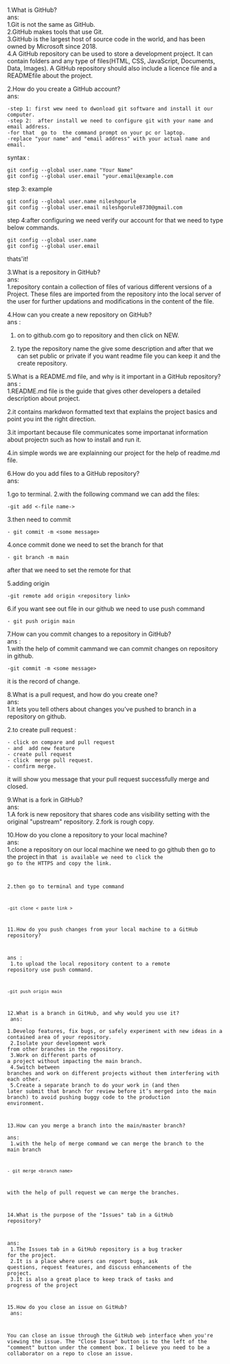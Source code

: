 1.What is GitHub?<br>
ans:<br>
1.Git is not the same as GitHub.<br>
2.GitHub makes tools that use Git.<br>
3.GitHub is the largest host of source code in the world, and has been owned by Microsoft since 2018.<br>
4.A GitHub repository can be used to store a development project. It can contain folders and any type of files(HTML, CSS, JavaScript, Documents, Data, Images). A GitHub repository should also include a licence file and a READMEfile about the project. <br>

2.How do you create a GitHub account?<br>
ans:<br>

	-step 1: first wew need to dwonload git software and install it our computer.
	-step 2:  after install we need to configure git with your name and email address.
	-for that  go to  the command prompt on your pc or laptop. 
	-replace "your name" and "email address" with your actual name and email.

syntax :<br>

	git config --global user.name "Your Name"
	git config --global user.email "your.email@example.com

step 3: example <br> 

	git config --global user.name nileshgourle
	git config --global user.email nileshgorule8730@gmail.com

step 4:after configuring we need  verify our account for that we need to  type below commands.<br>

	git config --global user.name
	git config --global user.email 

thats'it!

3.What is a repository in GitHub?<br>
ans:<br>
1.repository contain a collection of files of various different versions of a Project. These files are imported from the repository into the local server of the user for further updations and modifications in the content of the file. <br>

4.How can you create a new repository on GitHub?<br>
ans :<br>
1. on to  github.com go to repository and then click on NEW.<br>

2. type the repository name the give some description and after that we can set public or private  if you want readme file  you can  keep it and the create repository.<br>

5.What is a README.md file, and why is it important in a GitHub repository?<br>
ans :<br>
1.README.md file is the guide that gives other developers a detailed description about  project.

2.it contains markdwon formatted text that explains the project basics and point you int the right direction.

3.it important because  file communicates  some importanat information about projectn such as how to install and run it.

4.in simple words we are explainning our project for the help of readme.md file.

6.How do you add files to a GitHub repository?<br>
ans:<br>

1.go to terminal. 
2.with the following command we can add the files:

	-git add <-file name->

3.then need to commit <br>

	- git commit -m <some message>

4.once commit done we need to set the branch for that 

	- git branch -m main

after that we need to set the remote for that 

5.adding origin

	-git remote add origin <repository link>
 
6.if you want see out file in our github we need to use push command

	- git push origin main

7.How can you commit changes to a repository in GitHub?<br>
ans :<br>
1.with the help of commit cammand we can commit changes on repository in github.

	-git commit -m <some message>

it is the record of change.

8.What is a pull request, and how do you create one?<br>
ans:<br> 
1.it lets you tell others about changes you've pushed to branch  in a repository on github.

2.to create pull request :

	- click on compare and pull request 
	- and  add new feature
	- create pull request 
	- click  merge pull request.
	- confirm merge.

it will show you message that your pull request successfully merge and closed.
 
9.What is a fork in GitHub?<br>
ans:<br> 
1.A fork is new repository that shares code ans visibility setting with the original "upstream" repository.
2.fork is rough copy.

10.How do you clone a repository to your local machine?<br>
ans:<br> 
1.clone a repository on our local machine we need to go github then go to the project in that <code button> is available we need to click the  go to the  HTTPS and copy the link.<br>

2.then go to  terminal and type command <br>

	-git clone < paste link >

11.How do you push changes from your local machine to a GitHub repository?<br>

ans :<br> 
1.to upload the local repository content to a remote repository use  push command.

	-git push origin main

12.What is a branch in GitHub, and why would you use it?<br>
ans:<br> 
1.Develop features, fix bugs, or safely experiment with new ideas in a contained area of your repository.<br>
2.Isolate your development work from other branches in the repository.<br>
3.Work on different parts of a project without impacting the main branch.<br>
4.Switch between branches and work on different projects without them interfering with each other.<br>
5.Create a separate branch to do your work in (and then later submit that branch for review before it’s merged into the main branch) to avoid pushing buggy code to the production environment.<br>

13.How can you merge a branch into the main/master branch?<br>
ans:<br>
1.with the help of merge command we can merge the  branch to the main branch

	- git merge <branch name>
 
with the help of pull request we can merge the branches.

14.What is the purpose of the "Issues" tab in a GitHub repository?<br>

ans: <br>
1.The Issues tab in a GitHub repository is a bug tracker for the project. <br>
2.It is a place where users can report bugs, ask questions, request features, and discuss enhancements of the project.<br>
3.It is also a great place to keep track of tasks and progress of the project 

15.How do you close an issue on GitHub?<br>
ans:<br>

You can close an issue through the GitHub web interface when you're viewing the issue. The "Close Issue" button is to the left of the "comment" button under the comment box. I believe you need to be a collaborator on a repo to close an issue.
















